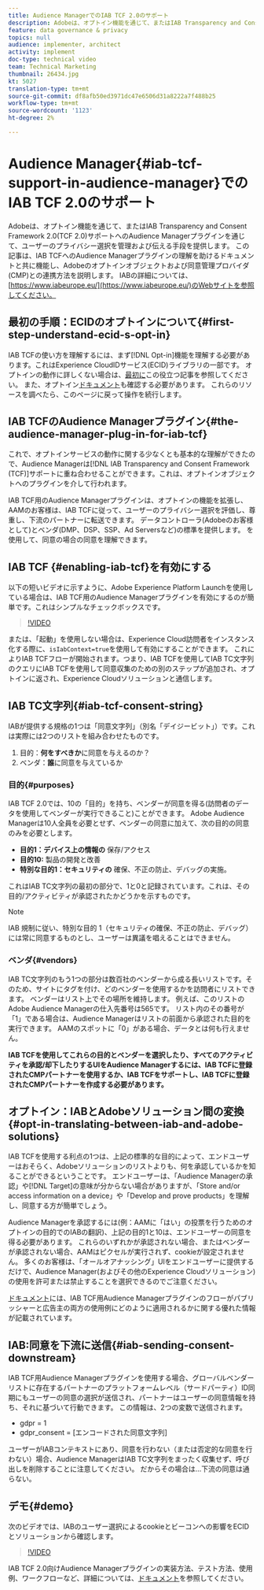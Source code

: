```yaml
---
title: Audience ManagerでのIAB TCF 2.0のサポート
description: Adobeは、オプトイン機能を通じて、またはIAB Transparency and Consent Framework 2.0(TCF 2.0)サポートへのAudience Managerプラグインを通じて、ユーザーのプライバシー選択を管理および伝える手段を提供します。 この記事は、IAB TCFへのAudience Managerプラグインの理解を助けるドキュメントと共に機能し、Adobeのオプトインオブジェクトおよび同意管理プロバイダ(CMP)との連携方法を説明します。
feature: data governance & privacy
topics: null
audience: implementer, architect
activity: implement
doc-type: technical video
team: Technical Marketing
thumbnail: 26434.jpg
kt: 5027
translation-type: tm+mt
source-git-commit: df8afb50ed3971dc47e6506d31a8222a7f488b25
workflow-type: tm+mt
source-wordcount: '1123'
ht-degree: 2%

---
```



# Audience Manager{#iab-tcf-support-in-audience-manager}でのIAB TCF 2.0のサポート

Adobeは、オプトイン機能を通じて、またはIAB Transparency and Consent Framework 2.0(TCF 2.0)サポートへのAudience Managerプラグインを通じて、ユーザーのプライバシー選択を管理および伝える手段を提供します。 この記事は、IAB TCFへのAudience Managerプラグインの理解を助けるドキュメントと共に機能し、Adobeのオプトインオブジェクトおよび同意管理プロバイダ(CMP)との連携方法を説明します。 IABの詳細については、[https://www.iabeurope.eu/](https://www.iabeurope.eu/)のWebサイトを参照してください。

## 最初の手順：ECIDのオプトインについて{#first-step-understand-ecid-s-opt-in}

IAB TCFの使い方を理解するには、まず[!DNL Opt-in]機能を理解する必要があります。これはExperience CloudIDサービス(ECID)ライブラリの一部です。 オプトインの動作に詳しくない場合は、[最初に](https://docs.adobe.com/content/help/en/core-services-learn/tutorials/id-service/use-opt-in-to-control-experience-cloud-activities-based-on-user-consent.html)この役立つ記事を参照してください。 また、オプトイン[ドキュメント](https://docs.adobe.com/content/help/ja-JP/id-service/using/implementation/opt-in-service/optin-overview.html)も確認する必要があります。 これらのリソースを調べたら、このページに戻って操作を続行します。

## IAB TCFのAudience Managerプラグイン{#the-audience-manager-plug-in-for-iab-tcf}

これで、オプトインサービスの動作に関する少なくとも基本的な理解ができたので、Audience Managerは[!DNL IAB Transparency and Consent Framework (TCF)]サポートに重ね合わせることができます。これは、オプトインオブジェクトへのプラグインを介して行われます。

IAB TCF用のAudience Managerプラグインは、オプトインの機能を拡張し、AAMのお客様は、IAB TCFに従って、ユーザーのプライバシー選択を評価し、尊重し、下流のパートナーに転送できます。 データコントローラ(Adobeのお客様として)とベンダ(DMP、DSP、SSP、Ad Serversなど)の標準を提供します。 を使用して、同意の場合の同意を理解できます。

## IAB TCF {#enabling-iab-tcf}を有効にする

以下の短いビデオに示すように、Adobe Experience Platform Launchを使用している場合は、IAB TCF用のAudience Managerプラグインを有効にするのが簡単です。これはシンプルなチェックボックスです。

>[!VIDEO](https://video.tv.adobe.com/v/26433/?quality=12)

または、「起動」を使用しない場合は、Experience Cloud訪問者をインスタンス化する際に、`isIabContext=true`を使用して有効にすることができます。 これによりIAB TCFフローが開始されます。つまり、IAB TCFを使用してIAB TC文字列のクエリにIAB TCFを使用して同意収集のための別のステップが追加され、オプトインに返され、Experience Cloudソリューションと通信します。

## IAB TC文字列{#iab-tcf-consent-string}

IABが提供する規格の1つは「同意文字列」（別名「デイジービット」）です。これは実際には2つのリストを組み合わせたものです。

1. 目的：**何をすべきか**&#x200B;に同意を与えるのか？
1. ベンダ：**誰**&#x200B;に同意を与えているか

### 目的{#purposes}

IAB TCF 2.0では、10の「目的」を持ち、ベンダーが同意を得る(訪問者のデータを使用してベンダーが実行できること)ことができます。 Adobe Audience Managerは10人全員を必要とせず、ベンダーの同意に加えて、次の目的の同意のみを必要とします。

* **目的1：デバイス上の情報の** 保存/アクセス
* **目的10:** 製品の開発と改善
* **特別な目的1：セキュリティの** 確保、不正の防止、デバッグの実施。

これはIAB TC文字列の最初の部分で、1と0と記録されています。これは、その目的/アクティビティが承認されたかどうかを示すものです。

>[!NOTE]
>
>IAB 規制に従い、特別な目的 1（セキュリティの確保、不正の防止、デバッグ）には常に同意するものとし、ユーザーは異議を唱えることはできません。

### ベンダ{#vendors}

IAB TC文字列のもう1つの部分は数百社のベンダーから成る長いリストです。そのため、サイトにタグを付け、どのベンダーを使用するかを訪問者にリストできます。 ベンダーはリスト上でその場所を維持します。 例えば、このリストのAdobe Audience Managerの仕入先番号は565です。 リスト内のその番号が「1」である場合は、Audience Managerはリストの前面から承認された目的を実行できます。 AAMのスポットに「0」がある場合、データとは何も行えません。

**IAB TCFを使用してこれらの目的とベンダーを選択したり、すべてのアクティビティを承認/却下したりするUIをAudience Managerするには、IAB TCFに登録されたCMPパートナーを使用するか、IAB TCFをサポートし、IAB TCFに登録されたCMPパートナーを作成する必要があります。**

## オプトイン：IABとAdobeソリューション間の変換{#opt-in-translating-between-iab-and-adobe-solutions}

IAB TCFを使用する利点の1つは、上記の標準的な目的によって、エンドユーザーはおそらく、Adobeソリューションのリストよりも、何を承認しているかを知ることができるということです。 エンドユーザーは、「Audience Managerの承認」や[!DNL Target]の意味が分からない場合がありますが、「Store and/or access information on a device」や「Develop and prove products」を理解し、同意する方が簡単でしょう。

Audience Managerを承認するには(例：AAMに「はい」の投票を行うためのオプトインの目的でのIABの翻訳)、上記の目的1と10は、エンドユーザーの同意を得る必要があります。 これらのいずれかが承認されない場合、またはベンダーが承認されない場合、AAMはピクセルが実行されず、cookieが設定されません。 多くのお客様は、「オールオアナッシング」UIをエンドユーザーに提供するだけで、Audience Manager(およびその他のExperience Cloudソリューション)の使用を許可または禁止することを選択できるのでご注意ください。

[ドキュメント](https://marketing.adobe.com/resources/help/en_US/aam/aam-iab-plugin.html)には、IAB TCF用Audience Managerプラグインのフローがパブリッシャーと広告主の両方の使用例にどのように適用されるかに関する優れた情報が記載されています。

## IAB:同意を下流に送信{#iab-sending-consent-downstream}

IAB TCF用Audience Managerプラグインを使用する場合、グローバルベンダーリストに存在するパートナーのプラットフォームレベル（サードパーティ）ID同期にもユーザーの同意の選択が送信され、パートナーはユーザーの同意情報を持ち、それに基づいて行動できます。 この情報は、2つの変数で送信されます。

* gdpr = 1
* gdpr_consent = [エンコードされた同意文字列]

ユーザーがIABコンテキストにあり、同意を行わない（または否定的な同意を行わない）場合、Audience ManagerはIAB TC文字列をまったく収集せず、呼び出しを削除することに注意してください。 だからその場合は…下流の同意は通らない。

## デモ{#demo}

次のビデオでは、IABのユーザー選択によるcookieとビーコンへの影響をECIDとソリューションから確認します。

>[!VIDEO](https://video.tv.adobe.com/v/26434/?quality=12)

IAB TCF 2.0向けAudience Managerプラグインの実装方法、テスト方法、使用例、ワークフローなど、詳細については、[ドキュメント](https://docs.adobe.com/content/help/en/audience-manager/user-guide/overview/data-privacy/consent-management/aam-iab-plugin.html)を参照してください。
